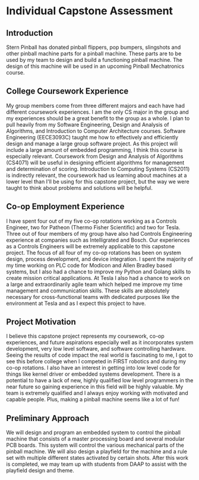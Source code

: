 # Individual Capstone Assessment

## Introduction

Stern Pinball has donated pinball flippers, pop bumpers, slingshots and other pinball machine parts for a pinball machine.
These parts are to be used by my team to design and build a functioning pinball machine.
The design of this machine will be used in an upcoming Pinball Mechatronics course.

## College Coursework Experience

My group members come from three different majors and each have had different coursework experiences.
I am the only CS major in the group and my experiences should be a great benefit to the group as a whole.
I plan to pull heavily from my Software Engineering, Design and Analysis of Algorithms, and Introduction to Computer Architecture courses.
Software Engineering (EECE3093C) taught me how to effectively and efficiently design and manage a large group software project.
As this project will include a large amount of embedded programming, I think this course is especially relevant.
Coursework from Design and Analysis of Algorithms (CS4071) will be useful in designing efficient algorithms for management and determination of scoring.
Introduction to Computing Systems (CS2011) is indirectly relevant, the coursework had us learning about machines at a lower level than I'll be using for this capstone project, but the way we were taught to think about problems and solutions will be helpful.

## Co-op Employment Experience

I have spent four out of my five co-op rotations working as a Controls Engineer, two for Patheon (Thermo Fisher Scientific) and two for Tesla.
Three out of four members of my group have also had Controls Engineering experience at companies such as Intelligrated and Bosch.
Our experiences as a Controls Engineers will be extremely applicable to this capstone project.
The focus of all four of my co-op rotations has been on system design, process development, and device integration.
I spent the majority of my time working on PLC code for Modicon and Allen Bradley based systems, but I also had a chance to improve my Python and Golang skills to create mission critical applications.
At Tesla I also had a chance to work on a large and extraordinarily agile team which helped me improve my time management and communication skills.
These skills are absolutely necessary for cross-functional teams with dedicated purposes like the environment at Tesla and as I expect this project to have.

## Project Motivation

I believe this capstone project represents my coursework, co-op experiences, and future aspirations especially well as it incorporates system development, very low level software, and software controlling hardware.
Seeing the results of code impact the real world is fascinating to me, I got to see this before college when I competed in FIRST robotics and during my co-op rotations.
I also have an interest in getting into low level code for things like kernel driver or embedded systems development.
There is a potential to have a lack of new, highly qualified low level programmers in the near future so gaining experience in this field will be highly valuable.
My team is extremely qualified and I always enjoy working with motivated and capable people.
Plus, making a pinball machine seems like a lot of fun!

## Preliminary Approach

We will design and program an embedded system to control the pinball machine that consists of a master processing board and several modular PCB boards.
This system will control the various mechanical parts of the pinball machine.
We will also design a playfield for the machine and a rule set with multiple different states activated by certain shots.
After this work is completed, we may team up with students from DAAP to assist with the playfield design and theme.
